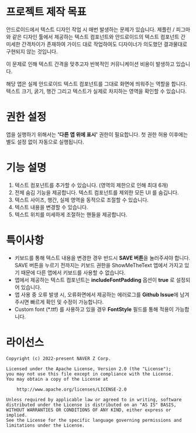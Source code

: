 # 프로젝트 제작 목표
안드로이드에서 텍스트 디자인 작업 시 매번 발생하는 문제가 있습니다. 제플린 / 피그마와 같은 디자인 툴에서 제공하는 텍스트 컴포넌트와 안드로이드의 텍스트 컴포넌트 간 미세한 간격차이가 존재하여 가이드 대로 작업하여도 디자이너가 의도했던 결과물대로 구현되지 않는 것입니다.

이 문제로 인해 텍스트 간격을 맞추고자 반복적인 커뮤니케이션 비용이 발생하고 있습니다.

해당 앱은 실제 안드로이드 텍스트 컴포넌트를 그대로 화면에 띄워주는 역할을 합니다. 텍스트 크기, 굵기, 행간 그리고 텍스트가 실제로 차지하는 영역을 확인할 수 있습니다.

# 권한 설정
앱을 실행하기 위해서는 **'다른 앱 위에 표시'** 권한이 필요합니다. 첫 권한 허용 이후에는 별도 설정 없이 자동으로 실행됩니다.

# 기능 설명
1. 텍스트 컴포넌트를 추가할 수 있습니다. (영역의 제한으로 인해 최대 6개)
2. 전체 숨김 기능을 제공합니다. 텍스트 컴포넌트를 제외한 모든 UI 를 숨깁니다.
3. 텍스트 사이즈, 행간, 실제 영역을 동적으로 조절할 수 있습니다.
4. 텍스트 내용을 변경할 수 있습니다.
5. 텍스트 위치를 미세하게 조절하는 핸들을 제공합니다.

# 특이사항
* 키보드를 통해 텍스트 내용을 변경한 경우 반드시 **SAVE 버튼**을 눌러주셔야 합니다. SAVE 버튼을 누르기 전까지는 키보드 권한을 ShowMeTheText 앱에서 가지고 있기 때문에 다른 앱에서 키보드를 사용할 수 없습니다.
* 앱에서 제공하는 텍스트 컴포넌트는 **includeFontPadding** 옵션이 **true** 로 설정되어 있습니다.
* 앱 사용 중 오류 발생 시, 오류화면에서 제공하는 에러로그를 **Github Issue**에 남겨주시면 빠르게 확인 및 수정이 가능합니다.
* Custom font (*.ttf) 를 사용하고 있을 경우 **FontStyle** 필드를 통해 적용이 가능합니다.

# 라이선스
```
Copyright (c) 2022-present NAVER Z Corp.

Licensed under the Apache License, Version 2.0 (the "License");
you may not use this file except in compliance with the License.
You may obtain a copy of the License at

    http://www.apache.org/licenses/LICENSE-2.0

Unless required by applicable law or agreed to in writing, software
distributed under the License is distributed on an "AS IS" BASIS,
WITHOUT WARRANTIES OR CONDITIONS OF ANY KIND, either express or implied.
See the License for the specific language governing permissions and
limitations under the License.
```
